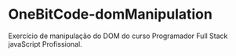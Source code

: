 # OneBitCode-domManipulation
Exercício de manipulação do DOM do curso Programador Full Stack javaScript Profissional.
